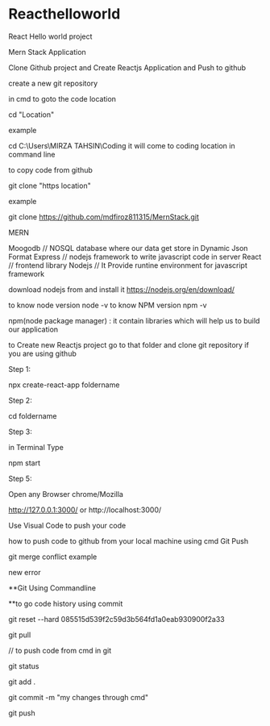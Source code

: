 # Reacthelloworld
React Hello world project


Mern Stack Application

Clone Github project and Create Reactjs Application and Push to github

create a new git repository

in cmd to goto the code location

cd "Location"

example

cd C:\Users\MIRZA TAHSIN\Coding it will come to coding location in command line

to copy code from github

git clone "https location"

example

git clone https://github.com/mdfiroz811315/MernStack.git

MERN

Moogodb // NOSQL database where our data get store in Dynamic Json Format Express // nodejs framework to write javascript code in server React // frontend library Nodejs // It Provide runtine environment for javascript framework

download nodejs from and install it https://nodejs.org/en/download/

to know node version node -v to know NPM version npm -v

npm(node package manager) : it contain libraries which will help us to build our application

to Create new Reactjs project go to that folder and clone git repository if you are using github 

Step 1:

npx create-react-app foldername

Step 2:

cd foldername

Step 3:


in Terminal Type 

npm start

Step 5:

Open any Browser chrome/Mozilla

http://127.0.0.1:3000/ or http://localhost:3000/

Use Visual Code to push your code

how to push code to github from your local machine using cmd
Git Push

git merge conflict example

new error

**Git Using Commandline

**to go code history using commit

git reset --hard 085515d539f2c59d3b564fd1a0eab930900f2a33

git pull

// to push code from cmd in git

git status

git add .

git commit -m "my changes through cmd"

git push
